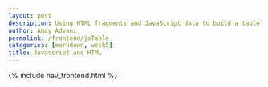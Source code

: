 ```yaml
---
layout: post
description: Using HTML fragments and JavaScript data to build a table
author: Amay Advani
permalink: /frontend/jsTable
categories: [markdown, week5]
title: Javascript and HTML
---
```


{% include nav_frontend.html %}

<html>
<body>


<script>
    function tvshow(name, rating, genre) {
        this.name = name; 
        this.rating = rating;
        this.genre = genre;
    }
   
      var tvshows = [ 
         new tvshow("Rick and Morty", "10/10", "Sci-Fi"), 
         new tvshow("Lucifer", "9.3/10", "Mystery"), 
         new tvshow("Stranger Things", "10/10", "Action, Mystery"), 
         new tvshow("Avatar", "9.8/10", "Fiction, Action")
         
         ];


    function library(tvshows){  
        this.tvshows = tvshows;
        this.library = [];
        this.tvshows.forEach(tvshow => {this.library.push(tvshow);});
    }
    printTvshows = new library(tvshows);

    library.prototype._toHtml = function() {
    var style = (
        "display:inline-block;" +
        "border: 2px solid blue;"
    );

    var body = "";

    body += "<tr>";
    body += "<th>" + "Title" + "</th>";
    body += "<th>" + "Author" + "</th>";
    body += "<th>" + "Genre" + "</th>";
    body += "</tr>";

    for (var row of printTvshows.library) {
    body += "<tr>";
    body += "<td>" + row.name + "</td>";
    body += "<td>" + row.genre + "</td>";
    body += "<td>" + row.rating + "</td>";
    body += "<tr>";
    }


    // Build and HTML fragment of div, table, table body
    return (
        "<div style='" + style + "'>" +
            "<table>" +
                body +
            "</table>" +
        "</div>"
        );
    };
    
    document.getElementById('myTable').innerHTML = printTvshows._toHtml();

</script>

</body>
</html>